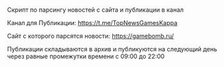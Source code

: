 Скрипт по парсингу новостей с сайта и публикации в канал

Канал для Публикации: https://t.me/TopNewsGamesKappa

Сайт с которого парсятся новости: https://gamebomb.ru/

Публикации складываются в архив и публикуются на следующий день через равные промежутки времени с 09:00 до 22:00
